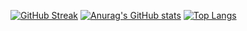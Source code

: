 [![GitHub Streak](https://streak-stats.demolab.com?user=FeliXL2111&theme=radical)](https://git.io/streak-stats)
[![Anurag's GitHub stats](https://github-readme-stats.vercel.app/api?username=FeliXL2111&theme=radical&count_private=true)](https://felixl2111.github.io)
[![Top Langs](https://github-readme-stats.vercel.app/api/top-langs/?username=FeliXL2111&layout=compact&theme=radical&exclude_repo=Buchhaltung)]([https://github.com/anuraghazra/github-readme-stats](https://felixl2111.github.io))







<!--
**FeliXL2111/FeliXL2111** is a ✨ _special_ ✨ repository because its `README.md` (this file) appears on your GitHub profile.

Here are some ideas to get you started:

- 🔭 I’m currently working on ...
- 🌱 I’m currently learning ...
- 👯 I’m looking to collaborate on ...
- 🤔 I’m looking for help with ...
- 💬 Ask me about ...
- 📫 How to reach me: ...
- 😄 Pronouns: ...
- ⚡ Fun fact: ...
-->
